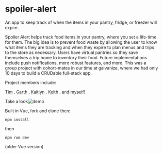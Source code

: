 # spoiler-alert
An app to keep track of when the items in your pantry, fridge, or freezer will expire.

Spoiler Alert helps track food items in your pantry, where you set a life-time for them. The big idea is to prevent food waste by allowing the user to know what items they are tracking and when they expire to plan menus and trips to the store as necessary. Users have virtual pantries so they save themselves a trip home to inventory their food. Future implementations include push notifications, more robust features, and more. This was a group project with cohort-mates in our time at galvanize, where we had only 10 days to build a CRUDable full-stack app.  


Project members include:

[Tim](https://github.com/yhtomitim) . 
[Garth](https://github.com/GarthStevens5) . 
[Kaitlyn](https://github.com/kaitlinramirez) . 
[Keith](https://github.com/joneskc) . 
and myself!  


Take a look![demo](https://s19.postimg.cc/s0somr51f/spoiler-alert-demo-img.png)

Built in Vue, fork and clone then:
```
npm install
```
then 
``` 
npm run dev
```
(older Vue version)
